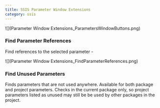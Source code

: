 ```yaml
---
title: SSIS Parameter Window Extensions
category: ssis
---
```


![](Parameter Window Extensions_ParametersWindowButtons.png)

### Find Parameter References
Find references to the selected parameter -

![](Parameter Window Extensions_FindParameterReferences.png)

### Find Unused Parameters
Finds parameters that are not used anywhere. Available for both package and project parameters. Checks in the current package only, so project parameters listed as unused may still be be used by other packages in the project.